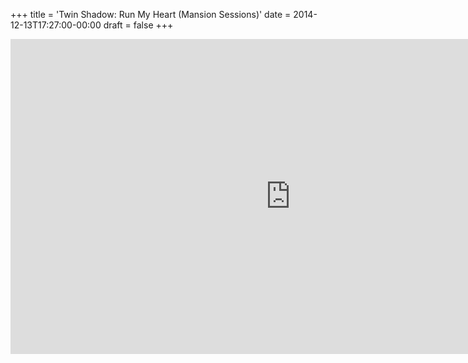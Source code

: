+++
title = 'Twin Shadow: Run My Heart (Mansion Sessions)'
date = 2014-12-13T17:27:00-00:00
draft = false
+++

<iframe width="896" height="504" src="https://www.youtube.com/embed/xmxcIzAHCmc?si=LM4AI-4ht_oa4QDa" title="YouTube video player" frameborder="0" allow="accelerometer; autoplay; clipboard-write; encrypted-media; gyroscope; picture-in-picture; web-share" referrerpolicy="strict-origin-when-cross-origin" allowfullscreen></iframe>
